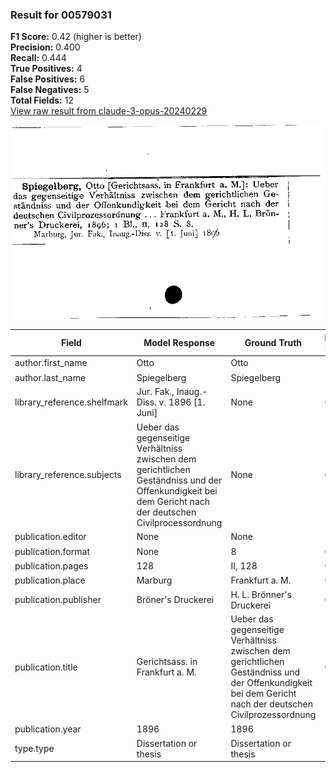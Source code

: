 ### Result for 00579031
**F1 Score:** 0.42 (higher is better)<br>**Precision:** 0.400<br>**Recall:** 0.444<br>**True Positives:** 4<br>**False Positives:** 6<br>**False Negatives:** 5<br>**Total Fields:** 12<br>[View raw result from claude-3-opus-20240229](https://github.com/RISE-UNIBAS/humanities_data_benchmark/blob/main/results/2025-10-01/T0145/request_T0145_00579031.json)

<img src="https://github.com/RISE-UNIBAS/humanities_data_benchmark/blob/main/benchmarks/zettelkatalog/images/00579031.jpg?raw=true" alt="00579031" width="600px">

| Field | Model Response | Ground Truth | Fuzzy Score | Match |
|-------|----------------|--------------|-------------|-------|
| author.first_name | Otto | Otto | 1.000 | ✅ |
| author.last_name | Spiegelberg | Spiegelberg | 1.000 | ✅ |
| library_reference.shelfmark | Jur. Fak., Inaug.-Diss. v. 1896 [1. Juni] | None | 0.000 | ❌ |
| library_reference.subjects | Ueber das gegenseitige Verhältniss zwischen dem gerichtlichen Geständniss und der Offenkundigkeit bei dem Gericht nach der deutschen Civilprocessordnung | None | 0.000 | ❌ |
| publication.editor | None | None | 1.000 | ✅ |
| publication.format | None | 8 | 0.000 | ❌ |
| publication.pages | 128 | II, 128 | 0.600 | ❌ |
| publication.place | Marburg | Frankfurt a. M. | 0.273 | ❌ |
| publication.publisher | Bröner's Druckerei | H. L. Brönner's Druckerei | 0.837 | ❌ |
| publication.title | Gerichtsass. in Frankfurt a. M. | Ueber das gegenseitige Verhältniss zwischen dem gerichtlichen Geständniss und der Offenkundigkeit bei dem Gericht nach der deutschen Civilprozessordnung | 0.230 | ❌ |
| publication.year | 1896 | 1896 | 1.000 | ✅ |
| type.type | Dissertation or thesis | Dissertation or thesis | 1.000 | ✅ |
